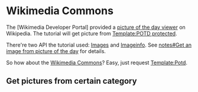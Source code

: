 # Wikimedia Commons

The [Wikimedia Developer Portal] provided a [picture of the day viewer](https://www.mediawiki.org/wiki/Special:MyLanguage/API:Picture_of_the_day_viewer) on Wikipedia. The tutorial will get picture from [Template:POTD protected](https://en.wikipedia.org/wiki/Template:POTD_protected).

There're two API the tutorial used: [Images](https://www.mediawiki.org/wiki/Special:MyLanguage/API:Images) and [Imageinfo](https://www.mediawiki.org/wiki/Special:MyLanguage/API:Imageinfo). See [notes#Get an image from picture of the day](/mediawiki/notes.md#Get_an_image_from_picture_of_the_day) for details.

So how about the [Wikimedia Commons](https://commons.wikimedia.org)? Easy, just request [Template:Potd](https://commons.wikimedia.org/wiki/Template:Potd).

## Get pictures from certain category
